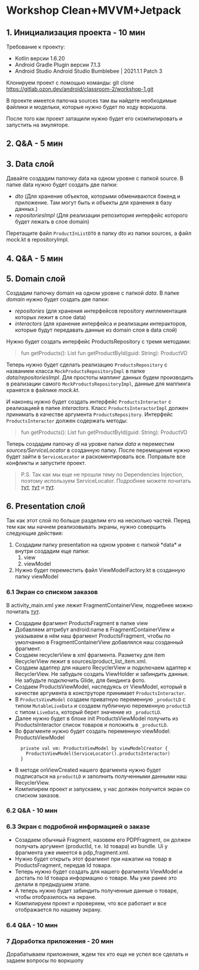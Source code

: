 # Workshop Clean+MVVM+Jetpack
## 1. Инициализация проекта - 10 мин
Требование к проекту:
 - Kotlin версии 1.6.20
 - Android Gradle Plugin версии 7.1.3
 - Android Studio Android Studio Bumblebee | 2021.1.1 Patch 3

Клонируем проект с помощью команды:
git clone https://gitlab.ozon.dev/android/classroom-2/workshop-1.git

В проекте имеется папочка sources там вы найдете необходимые файлики и модельки, которые нужно будет по ходу воркшопа.

После того как проект затащили нужно будет его скомпилировать и запустить на эмуляторе.

## 2. Q&A - 5 мин

## 3. Data слой
Давайте создадим папочку data на одном уровне с папкой source. В папке data нужно будет создать две папки:
- *dto* (Для хранение объектов, которыми обмениваются бэкенд и приложение. Там могут быть и объекты для хранения в базу данных.)
- *repositoriesImpl* (Для реализации репозитория интерфейс которого будет лежать в слое domain)

Перетащите файл `ProductInListDTO` в папку dto из папки sources, а файл mock.kt в repositoryImpl.

## 4. Q&A - 5 мин

## 5. Domain слой
Создадим папочку domain на одном уровне с папкой *data*. В папке *domain* нужно будет создать две папки:
- *repositories* (для хранения интерфейсов repository имплементация которых лежит в слое data)
- *interactors* (для хранение интерфейса и реализации интеракторов, которые будут передавать данные из domain слоя в data слой)

Нужно будет создать интерфейс ProductsRepository с тремя методами:
> fun getProducts(): List<ProductInListVO>
> fun getProductById(guid: String): ProductVO

Теперь нужно будет сделать реализацию `ProductsRepository` c названием класса `MockProductsRepositoryImpl` в папке *data/repositoriesImpl*.
Для простоты маппинг данных будем производить в реализации самого `MockProductsRepositoryImpl`, данные для маппинга хранятся в файлике *mock.kt*.

И наконец нужно будет создать интерфейс `ProductsInteractor` с реализацией в папке *interactors*. Класс `ProductsInteractorImpl` должен  принимать в качестве аргумента `ProductsRepository`.
Интерфейс `ProductsInteractor` должен содержать методы:
> fun getProducts(): List<ProductInListVO>
> fun getProductById(guid: String): ProductVO

Теперь создадим папочку *di* на уровне папки *data* и переместим *sources/ServiceLocator* в созданную папку. После перемещения нужно будет зайти в `ServiceLocator` и раскоментировать все.
Поправьте все конфликты и запустите проект.

> P.S. Так как мы еще не прошли тему по Dependencies Injection, поэтому используем ServiceLocator. 
> Подробнее можете почитать [тут](http://sergeyteplyakov.blogspot.com/2013/03/di-service-locator.html), [тут](https://habr.com/ru/post/465395/) и [тут](https://javatutor.net/articles/j2ee-pattern-service-locator).

## 6. Presentation слой
Так как этот слой по больше разделим его на несколько частей. Перед тем как мы начнем реализовывать экраны, нужно соверщить следующие действия:
<ol> 
<li>Создадим папку presentation на одном уровне с папкой *data* и внутри создадим еще папки:
    <ol>
        <li>view</li>
        <li>viewModel</li>
    </ol>
</li>
<li>Нужно будет переместить файл ViewModelFactory.kt в созданную папку viewModel</li>
</ol>

### 6.1 Экран со списком заказов
В activity_main.xml уже лежит FragmentContainerView, подребнее можно почитать [тут](https://developer.android.com/reference/androidx/fragment/app/FragmentContainerView).
- Создадим фрагмент ProductsFragment в папке view
- Добавляем аттрибут android:name в FragmentContainerView и указываем в нём наш фрагмент ProductsFragment, 
  чтобы по умолчанию в FragmentContainerView добавлялся наш созданный фрагмент.
- Создаем recyclerView в xml фрагмента. Разметку для item RecyclerView лежит в sources/product_list_item.xml.
- Создаем адаптер для нашего RecyclerView и подключаем адаптер к RecyclerView. Не забудьте создать ViewHolder и забиндить данные. 
  Не забудьте подключить Glide, для биндинга фото.
- Создаем ProductsViewModel, наследуясь от ViewModel, который в качестве аргумента в конструторе принимает `ProductsInteractor`.
- В `ProductsViewModel` создаем приватную переменную `_productLD` с типом `MutableLiveData` 
  и создаем публичную переменную `productLD` с типом `LiveData`, который берет значение из `_productLD`.
- Далее нужно будет в блоке init ProductsViewModel получить из ProductsInteractor список товаров и положить в `_productLD`.
- Во фрагменте нужно будет создать переменную viewModel: ProductsViewModel
  ```
    private val vm: ProductsViewModel by viewModelCreator {
      ProductsViewModel(ServiceLocator().productsInteractor)
    }
  ```
- В методе onViewCreated нашего фрагмента нужно будет подписаться на `productLD` и заполнить полученными данными наш RecyclerView.
- Компилирем проект и запускаем, у нас должен получится экран со списком заказов.

### 6.2 Q&A - 10 мин

### 6.3 Экран с подробной информацией о заказе
- Созадаем обычный Fragment, назовем его PDPFragment, он должен получать аргумент (productId, т.е. Id товара) из bundle. 
  Ui у фрагмента уже имеется в pdp_fragment.xml.
- Нужно будет открыть этот фрагмент при нажатии на товар в ProductsFragment, передав Id товара.
- Теперь нужно будет создать для нашего фрагмента ViewModel и достать по Id товара информацию о товаре. Мы уже ранее это делали в предыдушем этапе.
- А теперь нужно будет забиндить полученные данные о товаре, чтобы отобразилось на экране.
- Компилируем проект и проверяем, что все работает и все отображается по нашему экрану.

### 6.4 Q&A - 10 мин

### 7 Доработка приложения - 20 мин
Дорабатываем приложения, ждем тех кто еще не успел все сделать и задаем вопросы по воркшопу